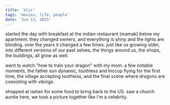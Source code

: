 ```yaml
---
title: 'klcc'
tags: 'movies, life, people'
date: 'Jun 13, 2025'
---
```


started the day with breakfast at the indian restaurant (mamak) below my apartment. they changed owners, and everything is shiny and the lights are blinding. over the years it changed a few times. just like us growing older, into different versions of our past selves, the things around us, the shops, the buildings, all grow as well.

went to watch "how to train your dragon" with my mom. a few notable moments, the father son dynamic, toothless and hiccup flying for the first time, the village accepting toothless, and the final scene where dragons are coexisting with vikings.

shopped at isetan for some food to bring back to the US. saw a church auntie here, we took a picture together like i'm a celebrity.
